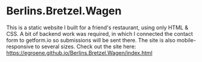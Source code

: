 # Berlins.Bretzel.Wagen
This is a static website I built for a friend's restaurant, using only HTML & CSS. A bit of backend work was required, in which I connected the contact form to getform.io so submissions will be sent there. The site is also mobile-responsive to several sizes.
Check out the site here: https://egroene.github.io/Berlins.Bretzel.Wagen/index.html
